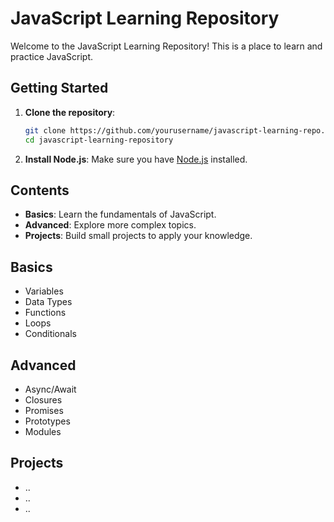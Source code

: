 # JavaScript Learning Repository

Welcome to the JavaScript Learning Repository! This is a place to learn and practice JavaScript.

## Getting Started

1. **Clone the repository**:
    ```bash
    git clone https://github.com/yourusername/javascript-learning-repo.git
    cd javascript-learning-repository
    ```

2. **Install Node.js**: Make sure you have [Node.js](https://nodejs.org/) installed.

## Contents

- **Basics**: Learn the fundamentals of JavaScript.
- **Advanced**: Explore more complex topics.
- **Projects**: Build small projects to apply your knowledge.

## Basics

- Variables
- Data Types
- Functions
- Loops
- Conditionals

## Advanced

- Async/Await
- Closures
- Promises
- Prototypes
- Modules

## Projects

- ..
- ..
- ..
